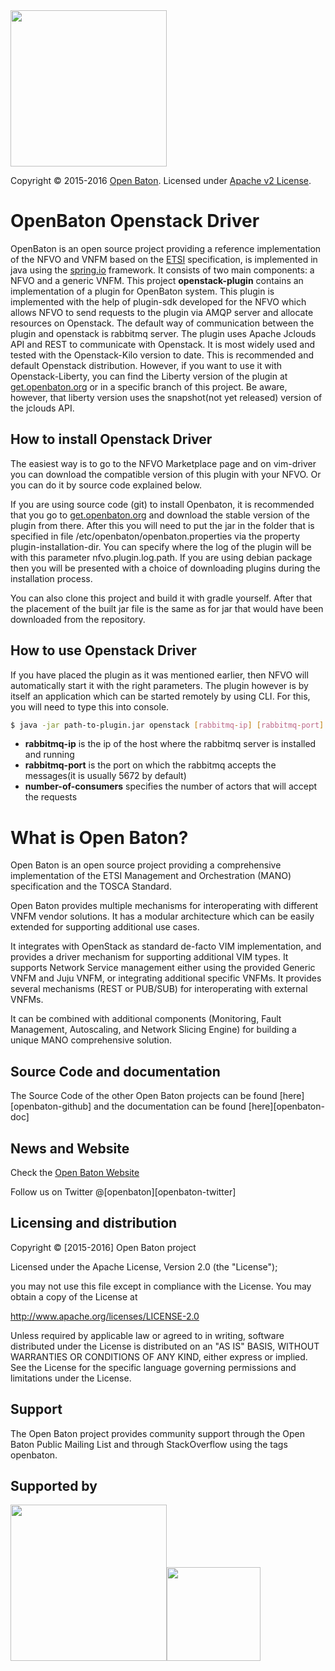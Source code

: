  <img src="https://raw.githubusercontent.com/openbaton/openbaton.github.io/master/images/openBaton.png" width="250"/>
  
  Copyright © 2015-2016 [Open Baton](http://openbaton.org). Licensed under [Apache v2 License](http://www.apache.org/licenses/LICENSE-2.0).

# OpenBaton Openstack Driver

OpenBaton is an open source project providing a reference implementation of the NFVO and VNFM based on the [ETSI][NFV MANO] specification, is implemented in java using the [spring.io] framework. It consists of two main components: a NFVO and a generic VNFM. This project **openstack-plugin** contains an implementation of a plugin for OpenBaton system. This plugin is implemented with the help of plugin-sdk developed for the NFVO which allows NFVO to send requests to the plugin via AMQP server and allocate resources on Openstack. The default way of communication between the plugin and openstack is rabbitmq server. The plugin uses Apache Jclouds API and REST to communicate with Openstack. It is most widely used and tested with the Openstack-Kilo version to date. This is recommended and default Openstack distribution. However, if you want to use it with Openstack-Liberty, you can find the Liberty version of the plugin at [get.openbaton.org][get-openbaton-org-liberty] or in a specific branch of this project. Be aware, however, that liberty version uses the snapshot(not yet released) version of the jclouds API. 

## How to install Openstack Driver

The easiest way is to go to the NFVO Marketplace page and on vim-driver you can download the compatible version of this plugin with your NFVO. Or you can do it by source code explained below.

If you are using source code (git) to install Openbaton, it is recommended that you go to [get.openbaton.org][get-openbaton-org] and download the stable version of the plugin from there. After this you will need to put the jar in the folder that is specified in file /etc/openbaton/openbaton.properties via the property plugin-installation-dir. You can specify where the log of the plugin will be with this parameter nfvo.plugin.log.path.
If you are using debian package then you will be presented with a choice of downloading plugins during the installation process.


You can also clone this project and build it with gradle yourself. After that the placement of the built jar file is the same as for jar that would have been downloaded from the repository.

## How to use Openstack Driver

If you have placed the plugin as it was mentioned earlier, then NFVO will automatically start it with the right parameters. The plugin however is by itself an application which can be started remotely by using CLI. For this, you will need to type this into console. 

```bash
$ java -jar path-to-plugin.jar openstack [rabbitmq-ip] [rabbitmq-port] [n-of-consumers] [user] [password]
```

* **rabbitmq-ip** is the ip of the host where the rabbitmq server is installed and running
* **rabbitmq-port** is the port on which the rabbitmq accepts the messages(it is usually 5672 by default) 
* **number-of-consumers** specifies the number of actors that will accept the requests


# What is Open Baton?

Open Baton is an open source project providing a comprehensive implementation of the ETSI Management and Orchestration (MANO) specification and the TOSCA Standard.

Open Baton provides multiple mechanisms for interoperating with different VNFM vendor solutions. It has a modular architecture which can be easily extended for supporting additional use cases. 

It integrates with OpenStack as standard de-facto VIM implementation, and provides a driver mechanism for supporting additional VIM types. It supports Network Service management either using the provided Generic VNFM and Juju VNFM, or integrating additional specific VNFMs. It provides several mechanisms (REST or PUB/SUB) for interoperating with external VNFMs. 

It can be combined with additional components (Monitoring, Fault Management, Autoscaling, and Network Slicing Engine) for building a unique MANO comprehensive solution.

## Source Code and documentation

The Source Code of the other Open Baton projects can be found [here][openbaton-github] and the documentation can be found [here][openbaton-doc]

## News and Website

Check the [Open Baton Website][openbaton]

Follow us on Twitter @[openbaton][openbaton-twitter]

## Licensing and distribution
Copyright © [2015-2016] Open Baton project

Licensed under the Apache License, Version 2.0 (the "License");

you may not use this file except in compliance with the License.
You may obtain a copy of the License at

  http://www.apache.org/licenses/LICENSE-2.0

Unless required by applicable law or agreed to in writing, software
distributed under the License is distributed on an "AS IS" BASIS,
WITHOUT WARRANTIES OR CONDITIONS OF ANY KIND, either express or implied.
See the License for the specific language governing permissions and
limitations under the License.

## Support
The Open Baton project provides community support through the Open Baton Public Mailing List and through StackOverflow using the tags openbaton.

## Supported by
  <img src="https://raw.githubusercontent.com/openbaton/openbaton.github.io/master/images/fokus.png" width="250"/><img src="https://raw.githubusercontent.com/openbaton/openbaton.github.io/master/images/tu.png" width="150"/>



[plugin-sdk-link]: https://github.com/openbaton/plugin-sdk
[nfvo-link]: https://github.com/openbaton/NFVO
[generic-link]:https://github.com/openbaton/generic-vnfm
[get-openbaton-org]:http://get.openbaton.org/plugins/stable/
[client-link]: https://github.com/openbaton/openbaton-client
[spring.io]:https://spring.io/
[NFV MANO]:http://docbox.etsi.org/ISG/NFV/Open/Published/gs_NFV-MAN001v010101p%20-%20Management%20and%20Orchestration.pdf
[openbaton]:http://twitter.com/openbaton
[website]:http://openbaton.github.io/
[get-openbaton-org-liberty]:http://get.openbaton.org/plugins/1.0.2-liberty-nighly/
